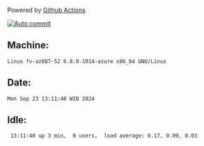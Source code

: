 Powered by [Github Actions](https://github.com/features/actions)

[![Auto commit](https://github.com/hiage/workstation/workflows/Auto%20commit/badge.svg)](https://github.com/hiage/workstation/actions?query=workflow%3A%22Auto+commit%22)

## Machine:
```
Linux fv-az887-52 6.8.0-1014-azure x86_64 GNU/Linux
```
## Date:
```
Mon Sep 23 13:11:40 WIB 2024
```
## Idle:
```
 13:11:40 up 3 min,  0 users,  load average: 0.17, 0.09, 0.03
```
